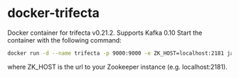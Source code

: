 # docker-trifecta

Docker container for trifecta v0.21.2. Supports Kafka 0.10
Start the container with the following command:

```sh
docker run -d --name trifecta -p 9000:9000 -e ZK_HOST=localhost:2181 janschultecom/docker-trifecta
```
where ZK_HOST is the url to your Zookeeper instance (e.g. localhost:2181).
